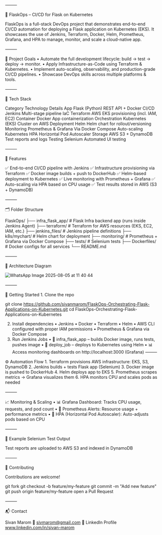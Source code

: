 ⸻

🚀 FlaskOps – CI/CD for Flask on Kubernetes

FlaskOps is a full-stack DevOps project that demonstrates end-to-end CI/CD automation for deploying a Flask application on Kubernetes (EKS). It showcases the use of Jenkins, Terraform, Docker, Helm, Prometheus, Grafana, and HPA to manage, monitor, and scale a cloud-native app.

⸻

🧩 Project Goals • Automate the full development lifecycle: build → test → deploy → monitor. • Apply Infrastructure-as-Code using Terraform & Kubernetes. • Implement auto-scaling, observability, and production-grade CI/CD pipelines. • Showcase DevOps skills across multiple platforms & tools.

⸻

🔧 Tech Stack

Category Technology Details App Flask (Python) REST API + Docker CI/CD Jenkins Multi-stage pipeline IaC Terraform AWS EKS provisioning (incl. IAM, EC2) Container Docker App containerization Orchestration Kubernetes (EKS) Cluster on AWS Deployment Helm Helm chart for rollout/versioning Monitoring Prometheus & Grafana Via Docker Compose Auto-scaling Kubernetes HPA Horizontal Pod Autoscaler Storage AWS S3 + DynamoDB Test reports and logs Testing Selenium Automated UI testing

⸻

🌟 Features

✅ End-to-end CI/CD pipeline with Jenkins ✅ Infrastructure provisioning via Terraform ✅ Docker image builds + push to DockerHub ✅ Helm-based deployment to Kubernetes ✅ Live monitoring with Prometheus + Grafana ✅ Auto-scaling via HPA based on CPU usage ✅ Test results stored in AWS (S3 + DynamoDB)

⸻

🗂️ Folder Structure

FlaskOps/ ├── infra_flask_app/ # Flask Infra backend app (runs inside Jenkins Agent) ├── terraform/ # Terraform for AWS resources (EKS, EC2, IAM, etc.) ├── jenkins_files/ # Jenkins pipeline definitions ├── k8s/mychart/ # Helm chart for deployment ├── monitoring/ # Prometheus + Grafana via Docker Compose ├── tests/ # Selenium tests ├── Dockerfiles/ # Docker configs for all services └── README.md

⸻

🧭 Architecture Diagram


![WhatsApp Image 2025-08-05 at 11 40 44](https://github.com/user-attachments/assets/96d2917c-4c22-4ae0-8aa8-3f5df40416eb)

⸻

🚀 Getting Started 1. Clone the repo

git clone https://github.com/sivanmarom/FlaskOps-Orchestrating-Flask-Applications-on-Kubernetes.git cd FlaskOps-Orchestrating-Flask-Applications-on-Kubernetes

2.	Install dependencies
•	Jenkins
•	Docker
•	Terraform
•	Helm
•	AWS CLI configured with proper IAM permissions
•	Prometheus & Grafana via Docker Compose
3.	Run Jenkins Jobs
•	🔧 infra_flask_app – builds Docker image, runs tests, pushes image
•	🚀 deploy_job – deploys to Kubernetes using Helm
•	📊 Access monitoring dashboards on http://localhost:3000 (Grafana)
⸻

⚙️ Automation Flow 1. Terraform provisions AWS infrastructure: EKS, S3, DynamoDB 2. Jenkins builds + tests Flask app (Selenium) 3. Docker image is pushed to DockerHub 4. Helm deploys app to EKS 5. Prometheus scrapes metrics → Grafana visualizes them 6. HPA monitors CPU and scales pods as needed

⸻

📈 Monitoring & Scaling • 📊 Grafana Dashboard: Tracks CPU usage, requests, and pod count • 📡 Prometheus Alerts: Resource usage + performance metrics • 🔁 HPA (Horizontal Pod Autoscaler): Auto-adjusts pods based on CPU

⸻

🧪 Example Selenium Test Output

Test reports are uploaded to AWS S3 and indexed in DynamoDB

⸻

🤝 Contributing

Contributions are welcome!

git fork git checkout -b feature/my-feature git commit -m "Add new feature" git push origin feature/my-feature open a Pull Request

⸻

📬 Contact

Sivan Marom 📧 sivmarom@gmail.com 
🔗 LinkedIn Profile www.linkedin.com/in/sivan-marom 
